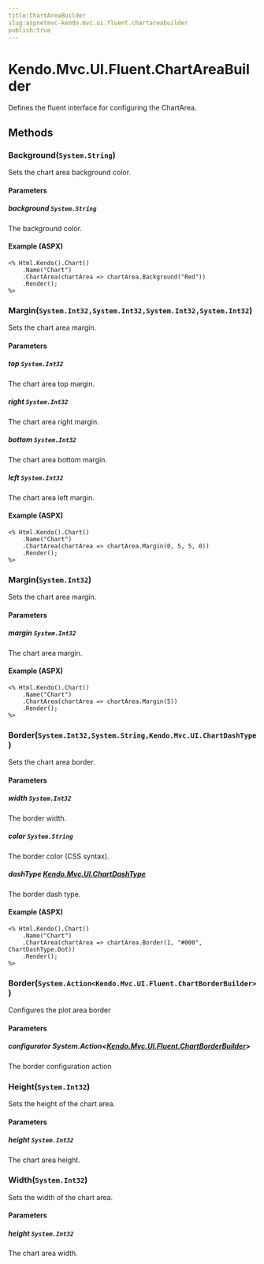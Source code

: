 ```yaml
---
title:ChartAreaBuilder
slug:aspnetmvc-kendo.mvc.ui.fluent.chartareabuilder
publish:true
---
```


# Kendo.Mvc.UI.Fluent.ChartAreaBuilder
Defines the fluent interface for configuring the ChartArea.



## Methods

### Background(`System.String`)
Sets the chart area background color.


#### Parameters

##### background `System.String`
The background color.




#### Example (ASPX)
    <% Html.Kendo().Chart()
        .Name("Chart")
        .ChartArea(chartArea => chartArea.Background("Red"))
        .Render();
    %>


### Margin(`System.Int32,System.Int32,System.Int32,System.Int32`)
Sets the chart area margin.


#### Parameters

##### top `System.Int32`
The chart area top margin.

##### right `System.Int32`
The chart area right margin.

##### bottom `System.Int32`
The chart area bottom margin.

##### left `System.Int32`
The chart area left margin.




#### Example (ASPX)
    <% Html.Kendo().Chart()
        .Name("Chart")
        .ChartArea(chartArea => chartArea.Margin(0, 5, 5, 0))
        .Render();
    %>


### Margin(`System.Int32`)
Sets the chart area margin.


#### Parameters

##### margin `System.Int32`
The chart area margin.




#### Example (ASPX)
    <% Html.Kendo().Chart()
        .Name("Chart")
        .ChartArea(chartArea => chartArea.Margin(5))
        .Render();
    %>


### Border(`System.Int32,System.String,Kendo.Mvc.UI.ChartDashType`)
Sets the chart area border.


#### Parameters

##### width `System.Int32`
The border width.

##### color `System.String`
The border color (CSS syntax).

##### dashType [Kendo.Mvc.UI.ChartDashType](/kendo-ui/api/wrappers/aspnet-mvc/Kendo.Mvc.UI/ChartDashType)
The border dash type.




#### Example (ASPX)
    <% Html.Kendo().Chart()
        .Name("Chart")
        .ChartArea(chartArea => chartArea.Border(1, "#000", ChartDashType.Dot))
        .Render();
    %>


### Border(`System.Action<Kendo.Mvc.UI.Fluent.ChartBorderBuilder>`)
Configures the plot area border


#### Parameters

##### configurator System.Action<[Kendo.Mvc.UI.Fluent.ChartBorderBuilder](/kendo-ui/api/wrappers/aspnet-mvc/Kendo.Mvc.UI.Fluent/ChartBorderBuilder)>
The border configuration action





### Height(`System.Int32`)
Sets the height of the chart area.


#### Parameters

##### height `System.Int32`
The chart area height.





### Width(`System.Int32`)
Sets the width of the chart area.


#### Parameters

##### height `System.Int32`
The chart area width.






